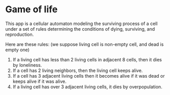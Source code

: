 # Game of life

This app is a cellular automaton modeling the surviving process of a cell under a set of rules determining the conditions of dying, surviving, and reproduction.

Here are these rules: (we suppose living cell is non-empty cell, and dead is empty one)
1. If a living cell has less than 2 living cells in adjacent 8 cells, then it dies by loneliness.
2. If a cell has 2 living neighbors, then the living cell keeps alive.
3. If a cell has 3 adjacent living cells then it becomes alive if it was dead or keeps alive if it was alive.
4. If a living cell has over 3 adjacent living cells, it dies by overpopulation.
